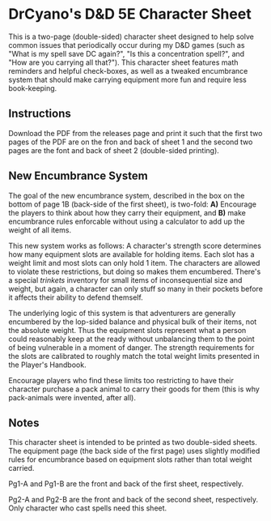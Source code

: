 # DrCyano's D&D 5E Character Sheet
This is a two-page (double-sided) character sheet designed to help solve common issues that periodically occur during my D&D games (such as "What is my spell save DC again?", "Is this a concentration spell?", and "How are you carrying all that?"). This character sheet features math reminders and helpful check-boxes, as well as a tweaked encumbrance system that should make carrying equipment more fun and require less book-keeping.

## Instructions
Download the PDF from the releases page and print it such that the first two pages of the PDF are on the fron and back of sheet 1 and the second two pages are the font and back of sheet 2 (double-sided printing). 

## New Encumbrance System
The goal of the new encumbrance system, described in the box on the bottom of page 1B (back-side of the first sheet), is two-fold: **A)** Encourage the players to think about how they carry their equipment, and **B)** make encumbrance rules enforcable without using a calculator to add up the weight of all items.

This new system works as follows: A character's strength score determines how many equipment slots are available for holding items. Each slot has a weight limit and most slots can only hold 1 item. The characters are allowed to violate these restrictions, but doing so makes them encumbered. There's a special *trinkets* inventory for small items of inconsequential size and weight, but again, a character can only stuff so many in their pockets before it affects their ability to defend themself.

The underlying logic of this system is that adventurers are generally encumbered by the lop-sided balance and physical bulk of their items, not the absolute weight. Thus the equipment slots represent what a person could reasonably keep at the ready without unbalancing them to the point of being vulnerable in a moment of danger. The strength requirements for the slots are calibrated to roughly match the total weight limits presented in the Player's Handbook.

Encourage players who find these limits too restricting to have their character purchase a pack animal to carry their goods for them (this is why pack-animals were invented, after all).

## Notes
This character sheet is intended to be printed as two double-sided sheets. The equipment page (the back side of the first page) uses slightly modified rules for encumbrance based on equipment slots rather than total weight carried.

Pg1-A and Pg1-B are the front and back of the first sheet, respectively.

Pg2-A and Pg2-B are the front and back of the second sheet, respectively. Only character who cast spells need this sheet.
